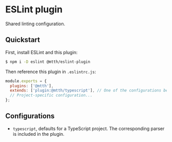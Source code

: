 # ESLint plugin

Shared linting configuration.

## Quickstart

First, install ESLint and this plugin:

```sh
$ npm i -D eslint @mtth/eslint-plugin
```

Then reference this plugin in `.eslintrc.js`:

```js
module.exports = {
  plugins: ['@mtth'],
  extends: ['plugin:@mtth/typescript'], // One of the configurations below.
  // Project-specific configuration...
};
```

## Configurations

+ `typescript`, defaults for a TypeScript project. The corresponding parser is
  included in the plugin.
